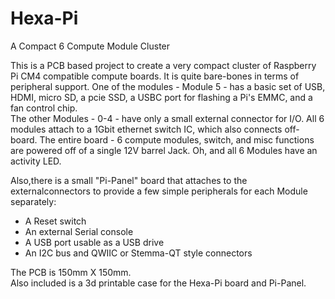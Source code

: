 # Hexa-Pi
A Compact 6 Compute Module Cluster

This is a PCB based project to create a very compact cluster of
Raspberry Pi CM4 compatible compute boards.  It is quite bare-bones
in terms of peripheral support.  One of the modules - Module 5 - has a basic set
of USB, HDMI, micro SD, a pcie SSD, a USBC port for flashing a Pi's EMMC, and a fan control chip.  
The other Modules - 0-4 - have only a small external connector for I/O.
All 6 modules attach to a 1Gbit ethernet switch IC, which also connects off-board.
The entire board - 6 compute modules, switch, and misc functions are powered off of
a single 12V barrel Jack. Oh, and all 6 Modules have an activity LED.

Also,there is a small "Pi-Panel" board that attaches to the externalconnectors to provide a few
simple peripherals for each Module separately: 
- A Reset switch
- An external Serial console 
- A USB port usable as a USB drive
- An I2C bus and QWIIC or Stemma-QT style connectors

The PCB is 150mm X 150mm.  
Also included is a 3d printable case for the Hexa-Pi board and Pi-Panel.

